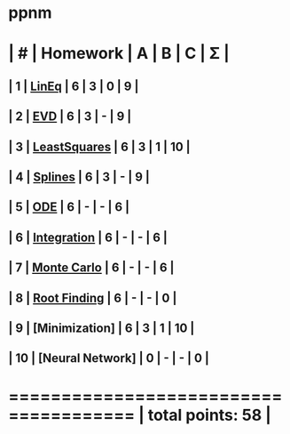 # ppnm

| #  | Homework     | A | B | C | Σ  |
 ======================================
| 1  | [LinEq](https://github.com/Benedikttk/ppmnm/tree/main/Assignments/Linear_Equations)        | 6 | 3 | 0 | 9  |
---------------------------------------
| 2  | [EVD](https://github.com/Benedikttk/ppmnm/tree/main/Assignments/EVD)           | 6 | 3 | - |  9 |
---------------------------------------
| 3  | [LeastSquares](https://github.com/Benedikttk/ppmnm/tree/main/Assignments/LSF)  | 6 | 3 | 1 |  10 |
---------------------------------------
| 4  | [Splines](https://github.com/Benedikttk/ppmnm/tree/main/Assignments/Splines)       | 6 | 3 | - |  9 |
---------------------------------------
| 5  | [ODE](https://github.com/Benedikttk/ppmnm/tree/main/Assignments/ODE)       | 6 | - | - |  6 |
---------------------------------------
| 6  | [Integration](https://github.com/Benedikttk/ppmnm/tree/main/Assignments/Integration)       | 6 | - | - |  6 |
---------------------------------------
| 7  | [Monte Carlo](https://github.com/Benedikttk/ppmnm/tree/main/Assignments/Monte_Carlo)       | 6 | - | - |  6 |
---------------------------------------
| 8  | [Root Finding](https://github.com/Benedikttk/ppmnm/tree/main/Assignments/Root_Finding)       | 6 | - | - |  0 |
---------------------------------------
| 9 | [Minimization]      | 6 | 3 | 1 |  10 |
---------------------------------------
| 10 | [Neural Network]     | 0 | - | - |  0 |
---------------------------------------
 ======================================
|                    total points: 58  |
 ======================================
